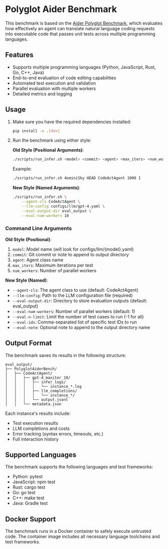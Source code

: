 # Polyglot Aider Benchmark

This benchmark is based on the [Aider Polyglot Benchmark](https://github.com/Aider-AI/aider/tree/main/benchmark), which evaluates how effectively an agent can translate natural language coding requests into executable code that passes unit tests across multiple programming languages.

## Features

- Supports multiple programming languages (Python, JavaScript, Rust, Go, C++, Java)
- End-to-end evaluation of code editing capabilities
- Automated test execution and validation
- Parallel evaluation with multiple workers
- Detailed metrics and logging

## Usage

1. Make sure you have the required dependencies installed:
   ```bash
   pip install -e .[dev]
   ```

2. Run the benchmark using either style:

   **Old Style (Positional Arguments)**:
   ```bash
   ./scripts/run_infer.sh <model> <commit> <agent> <max_iters> <num_workers>
   ```
   Example:
   ```bash
   ./scripts/run_infer.sh 4ominiSky HEAD CodeActAgent 1000 1
   ```

   **New Style (Named Arguments)**:
   ```bash
   ./scripts/run_infer.sh \
       --agent-cls CodeActAgent \
       --llm-config configs/llm/gpt-4.yaml \
       --eval-output-dir eval_output \
       --eval-num-workers 10
   ```

### Command Line Arguments

**Old Style (Positional)**:
1. `model`: Model name (will look for configs/llm/{model}.yaml)
2. `commit`: Git commit or note to append to output directory
3. `agent`: Agent class name
4. `max_iters`: Maximum iterations per test
5. `num_workers`: Number of parallel workers

**New Style (Named)**:
- `--agent-cls`: The agent class to use (default: CodeActAgent)
- `--llm-config`: Path to the LLM configuration file (required)
- `--eval-output-dir`: Directory to store evaluation outputs (default: eval_output)
- `--eval-num-workers`: Number of parallel workers (default: 1)
- `--eval-n-limit`: Limit the number of test cases to run (-1 for all)
- `--eval-ids`: Comma-separated list of specific test IDs to run
- `--eval-note`: Optional note to append to the output directory name

## Output Format

The benchmark saves its results in the following structure:
```
eval_output/
├── PolyglotAiderBench/
│   ├── CodeActAgent/
│   │   ├── gpt-4_maxiter_10/
│   │   │   ├── infer_logs/
│   │   │   │   └── instance_*.log
│   │   │   ├── llm_completions/
│   │   │   │   └── instance_*/
│   │   │   └── output.jsonl
│   │   └── metadata.json
```

Each instance's results include:
- Test execution results
- LLM completions and costs
- Error tracking (syntax errors, timeouts, etc.)
- Full interaction history

## Supported Languages

The benchmark supports the following languages and test frameworks:
- Python: pytest
- JavaScript: npm test
- Rust: cargo test
- Go: go test
- C++: make test
- Java: Gradle test

## Docker Support

The benchmark runs in a Docker container to safely execute untrusted code. The container image includes all necessary language toolchains and test frameworks.